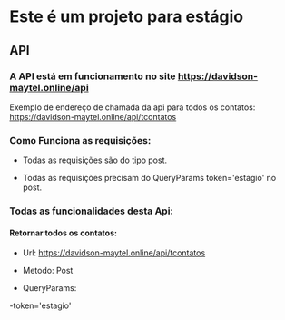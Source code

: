 # Este é um projeto para estágio

## API

### A API está em funcionamento no site https://davidson-maytel.online/api

Exemplo de endereço de chamada da api para todos os contatos: https://davidson-maytel.online/api/tcontatos

### Como Funciona as requisições:

- Todas as requisições são do tipo post.

- Todas as requisições precisam do QueryParams token='estagio' no post.

### Todas as funcionalidades desta Api:

#### Retornar todos os contatos:

- Url: https://davidson-maytel.online/api/tcontatos

- Metodo: Post

- QueryParams:

-token='estagio'


